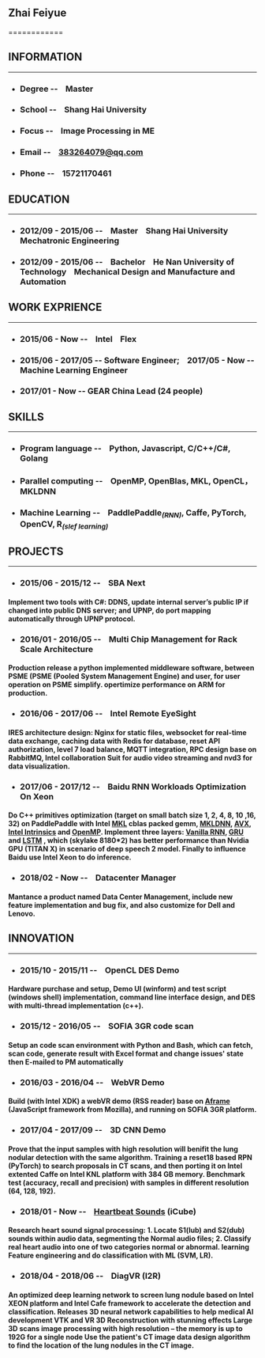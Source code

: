 ## Zhai Feiyue
============

## **INFORMATION**
---------
* ### Degree -- &nbsp;&nbsp; Master
* ### School -- &nbsp;&nbsp; Shang Hai University
* ### Focus -- &nbsp;&nbsp; Image Processing in ME
* ### Email -- &nbsp;&nbsp; 383264079@qq.com
* ### Phone -- &nbsp;&nbsp; 15721170461

## **EDUCATION**
---------
* ### 2012/09 - 2015/06 -- &nbsp;&nbsp; Master &nbsp;&nbsp; Shang Hai University &nbsp;&nbsp;&nbsp;&nbsp;&nbsp;&nbsp;&nbsp;&nbsp;&nbsp; Mechatronic Engineering               
* ### 2012/09 - 2015/06 -- &nbsp;&nbsp; Bachelor &nbsp;&nbsp; He Nan University of Technology &nbsp;&nbsp; Mechanical Design and Manufacture and Automation      

## **WORK EXPRIENCE**
----------
* ### 2015/06 - Now -- &nbsp;&nbsp; **Intel** &nbsp;&nbsp; Flex 
* ### 2015/06 - 2017/05 -- **Software Engineer**; &nbsp;&nbsp; 2017/05 - Now -- **Machine Learning Engineer**
* ### 2017/01 - Now -- **GEAR China Lead (24 people)**

## **SKILLS**
----------
* ### Program language -- &nbsp;&nbsp; **Python**, Javascript, C/C++/C#, Golang
* ### Parallel computing -- &nbsp;&nbsp; OpenMP, OpenBlas, MKL, OpenCL，MKLDNN
* ### Machine Learning -- &nbsp;&nbsp; PaddlePaddle<sub>*(RNN)*</sub>, Caffe, PyTorch, OpenCV, R<sub>*(slef learning)*</sub>

## **PROJECTS**
--------------------
* ### 2015/06 - 2015/12 -- &nbsp;&nbsp; **SBA Next**
#### Implement two tools with C#: DDNS, update internal server’s public IP if changed into public DNS server; and UPNP, do port mapping automatically through UPNP protocol. 

* ### 2016/01 - 2016/05 -- &nbsp;&nbsp; **Multi Chip Management for Rack Scale Architecture**
#### Production release a python implemented middleware software, between PSME (PSME (Pooled System Management Engine) and user, for user operation on PSME simplify. opertimize performance on ARM for production.

* ### 2016/06 - 2017/06 -- &nbsp;&nbsp; **Intel Remote EyeSight**
#### IRES architecture design: Nginx for static files, websocket for real-time data exchange, caching data with Redis for database, reset API authorization, level 7 load balance, MQTT integration, RPC design base on RabbitMQ, Intel collaboration Suit for audio video streaming and nvd3 for data visualization.

* ### 2017/06 - 2017/12 -- &nbsp;&nbsp; **Baidu RNN Workloads Optimization On Xeon**
#### Do C++ primitives optimization (target on small batch size 1, 2, 4, 8, 10 ,16, 32) on PaddlePaddle with Intel [MKL](https://software.intel.com/en-us/mkl) cblas packed gemm, [MKLDNN](https://github.com/intel/mkl-dnn), [AVX](https://en.wikipedia.org/wiki/Advanced_Vector_Extensions), [Intel Intrinsics](https://software.intel.com/sites/landingpage/IntrinsicsGuide/) and [OpenMP](https://en.wikipedia.org/wiki/OpenMP). Implement three layers: [Vanilla RNN](https://en.wikipedia.org/wiki/Recurrent_neural_network), [GRU](https://en.wikipedia.org/wiki/Gated_recurrent_unit) and [LSTM](https://en.wikipedia.org/wiki/Long_short-term_memory) , which (skylake 8180*2) has better performance than Nvidia GPU (TITAN X) in scenario of deep speech 2 model. Finally to influence Baidu use Intel Xeon to do inference.

* ### 2018/02 - Now -- &nbsp;&nbsp; **Datacenter Manager**
#### Mantance a product named Data Center Management, include new feature implementation and bug fix, and also customize for Dell and Lenovo.

## **INNOVATION**
--------------------
* ### 2015/10 - 2015/11 -- &nbsp;&nbsp; **OpenCL DES Demo**
#### Hardware purchase and setup, Demo UI (winform) and test script (windows shell) implementation, command line interface design, and DES with multi-thread implementation (c++).

* ### 2015/12 - 2016/05 -- &nbsp;&nbsp; **SOFIA 3GR code scan**			
#### Setup an code scan environment with Python and Bash, which can fetch, scan code, generate result with Excel format and change issues' state then E-mailed to PM automatically

* ### 2016/03 - 2016/04 -- &nbsp;&nbsp; **WebVR Demo**
#### Build (with Intel XDK) a webVR demo (RSS reader) base on [Aframe](https://aframe.io/) (JavaScript framework from Mozilla), and running on SOFIA 3GR platform.

* ### 2017/04 - 2017/09 -- &nbsp;&nbsp; **3D CNN Demo**
#### Prove that the input samples with high resolution will benifit the lung nodular detection with the same algorithm. Training a reset18 based RPN (PyTorch) to search proposals in CT scans, and then porting it on Intel extented Caffe on Intel KNL platform with 384 GB memory. Benchmark test (accuracy, recall and precision) with samples in different resolution (64, 128, 192). 

* ### 2018/01 - Now -- &nbsp;&nbsp; **[Heartbeat Sounds](https://www.kaggle.com/kinguistics/heartbeat-sounds)** (iCube)
#### Research heart sound signal processing: 1. Locate S1(lub) and S2(dub) sounds within audio data, segmenting the Normal audio files; 2. Classify real heart audio into one of two categories normal or abnormal. learning Feature engineering and do classification with ML (SVM, LR). 

* ### 2018/04 - 2018/06 -- &nbsp;&nbsp; **DiagVR** (I2R)
#### An optimized deep learning network to screen lung nodule based on Intel XEON platform and Intel Cafe framework to accelerate the detection and classification. Releases 3D neural network capabilities to help medical AI development VTK and VR 3D Reconstruction with stunning effects Large 3D scans image processing with high resolution – the memory is up to 192G for a single node Use the patient's CT image data design algorithm to find the location of the lung nodules in the CT image.
